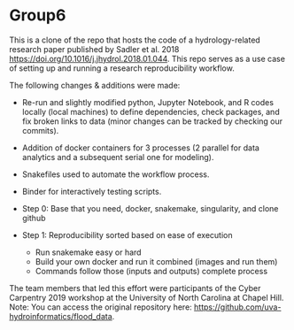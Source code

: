 # Group6
This is a clone of the repo that hosts the code of a hydrology-related research paper published by Sadler et al. 2018 https://doi.org/10.1016/j.jhydrol.2018.01.044.
This repo serves as a use case of setting up and running a research reproducibility workflow. 

The following changes & additions were made:
* Re-run and slightly modified python, Jupyter Notebook, and R codes locally (local machines) to define dependencies, check packages, and fix broken links to data (minor changes can be tracked by checking our commits).
* Addition of docker containers for 3 processes (2 parallel for data analytics and a subsequent serial one for modeling).
* Snakefiles used to automate the workflow process.
* Binder for interactively testing scripts.

* Step 0: Base that you need, docker, snakemake, singularity, and clone github 
* Step 1: Reproducibility sorted based on ease of execution 
  * Run snakemake easy or hard  
  * Build your own docker and run it combined (images and run them)
  * Commands follow those (inputs and outputs) complete process

The team members that led this effort were participants of the Cyber Carpentry 2019 workshop at the University of North Carolina at Chapel Hill.
Note: You can access the original repository here: https://github.com/uva-hydroinformatics/flood_data.

